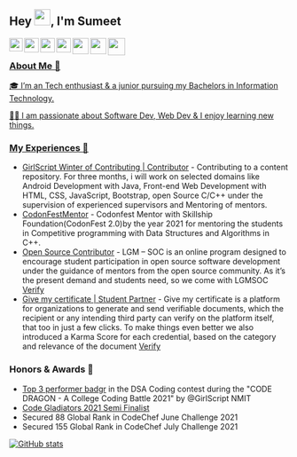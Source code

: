 ## Hey <img src="https://github.com/TheDudeThatCode/TheDudeThatCode/blob/master/Assets/Hi.gif" width="29px">, I'm Sumeet


<a href="https://www.linkedin.com/in/sumeetvishwakarma/">
  <img align="left" width="24px" src="https://raw.githubusercontent.com/peterthehan/peterthehan/master/assets/linkedin.svg"  />
</a>
<a href="https://twitter.com/LegendSumeet">
  <img align="left" width="26px" src="https://raw.githubusercontent.com/peterthehan/peterthehan/master/assets/twitter.svg" />
</a>
<a href="mailto:vishwakarmasumeet01@gmail.com">
  <img align="left" width="26px" src="https://www.iconfinder.com/icons/7089163/download/svg/4096" />
</a>

<a href="http://dev.to/legendsumeet">
  <img align="left" width="26px" src="https://scontent.fbom5-1.fna.fbcdn.net/v/t1.6435-9/59375772_1248285658681086_4418084303066365952_n.png?_nc_cat=101&ccb=1-5&_nc_sid=09cbfe&_nc_ohc=lA55Zj7mDmIAX8S-eP2&_nc_ht=scontent.fbom5-1.fna&oh=4e35136d340b02d19c23bfbdd58b7c5b&oe=616C5E33" />
</a>
<a href="https://www.codechef.com/users/the_sumeet">
  <img align="left" width="29px" src="https://scontent.fbom5-1.fna.fbcdn.net/v/t1.6435-9/210043458_2958677947722857_7783182094415856935_n.jpg?_nc_cat=105&ccb=1-5&_nc_sid=09cbfe&_nc_ohc=4BhzJZEo_KYAX8c7mu8&_nc_ht=scontent.fbom5-1.fna&oh=414f53147ec5534e4e96ffbf61ef32f1&oe=616E8CF9"  /> 
  
<a href="https://leetcode.com/theSumeet/">
  <img align="left" width="29px" src="https://upload.wikimedia.org/wikipedia/commons/1/19/LeetCode_logo_black.png"  />
<a href="https://www.hackerrank.com/theSumeetK/">
  <img align="left" width="31px" src="https://cdn.worldvectorlogo.com/logos/hackerrank.svg"  />
  

  

<br />

### About Me 🚀
🎓 I’m an Tech enthusiast & a junior pursuing my Bachelors in Information Technology.
  
👨‍💻 I am passionate about Software Dev, Web Dev & I enjoy learning new things.


### My Experiences 🙌
  
- [GirlScript Winter of Contributing | Contributor](https://gwoc.girlscript.tech/) - Contributing to a content repository. For three months, i will work on selected domains like  Android Development with Java, Front-end Web Development with HTML, CSS, JavaScript, Bootstrap, open Source C/C++ under the supervision of experienced supervisors and Mentoring of mentors.
- [CodonFestMentor](https://skillshipfoundation.com/) - Codonfest Mentor with Skillship Foundation(CodonFest 2.0)by the year 2021 for mentoring the students in Competitive programming with Data Structures and Algorithms in C++.
- [Open Source Contributor](https://letsgrowmore.in/soc/) - LGM – SOC is an online program designed to encourage student participation in open source software development under the guidance of mentors from the open source community. As it’s the present demand and students need, so we come with LGMSOC [Verify](https://drive.google.com/file/d/1GnY94E2sZKqCwKm_cAD6KBwxkZjPFgek/view?usp=sharing)
- [Give my certificate | Student Partner](https://www.givemycertificate.com/) - Give my certificate is a platform for organizations to generate and send verifiable documents, which the recipient or any intending third party can verify on the platform itself, that too in just a few clicks. To make things even better we also introduced a Karma Score for each credential, based on the category and relevance of the document [Verify](https://verify.givemycertificate.com/verify/F512-DVJH-UBFR-FZAP)


### Honors & Awards 🏅
- [Top 3 performer badgr](https://api.eu.badgr.io/public/assertions/7FHeWLj1TrmYpNT4TaYEog?identity__email=vishwakarmasumeet01%40gmail.com) in the DSA Coding contest during the "CODE DRAGON - A College Coding Battle 2021" by @GirlScript NMIT
- [Code Gladiators 2021 Semi Finalist](https://drive.google.com/file/d/14lLjSYEaa2wo2DQ26fdtnIqm0lVKqG2o/view)
- Secured 88 Global Rank in CodeChef June Challenge 2021
- Secured 155 Global Rank in CodeChef July Challenge 2021

  
[![GitHub stats](https://github-readme-stats.vercel.app/api?username=LegendSumeet)](https://github.com/anuraghazra/github-readme-stats) 

 
 
